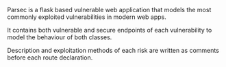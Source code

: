 Parsec is a flask based vulnerable web application that models the most commonly exploited vulnerabilities in modern web apps.


It contains both vulnerable and secure endpoints of each vulnerability to model the behaviour of both classes.


Description and exploitation methods of each risk are written as comments before each route declaration.

